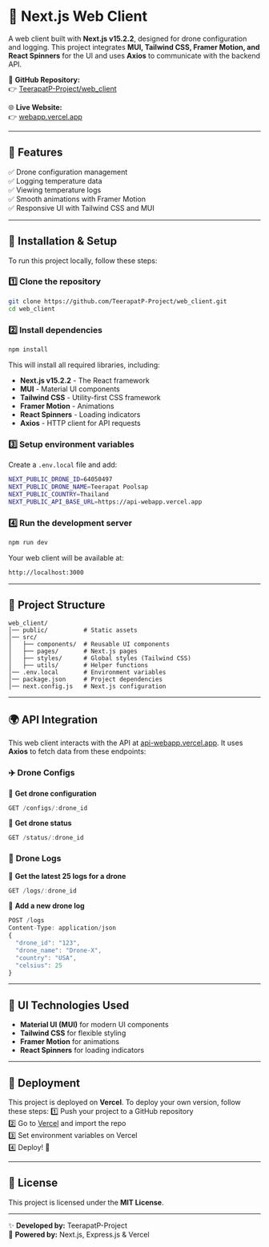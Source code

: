 # 🚀 Next.js Web Client

A web client built with **Next.js v15.2.2**, designed for drone configuration and logging. This project integrates **MUI, Tailwind CSS, Framer Motion, and React Spinners** for the UI and uses **Axios** to communicate with the backend API.

📌 **GitHub Repository:**  
👉 [TeerapatP-Project/web_client](https://github.com/TeerapatP-Project/web_client.git)  

🌐 **Live Website:**  
👉 [webapp.vercel.app](https://webapp.vercel.app)  

---

## 📌 **Features**
✅ Drone configuration management  
✅ Logging temperature data  
✅ Viewing temperature logs  
✅ Smooth animations with Framer Motion  
✅ Responsive UI with Tailwind CSS and MUI  

---

## 🔧 **Installation & Setup**

To run this project locally, follow these steps:

### 1️⃣ **Clone the repository**
```sh
git clone https://github.com/TeerapatP-Project/web_client.git
cd web_client
```

### 2️⃣ **Install dependencies**
```sh
npm install
```
This will install all required libraries, including:
- **Next.js v15.2.2** - The React framework
- **MUI** - Material UI components
- **Tailwind CSS** - Utility-first CSS framework
- **Framer Motion** - Animations
- **React Spinners** - Loading indicators
- **Axios** - HTTP client for API requests

### 3️⃣ **Setup environment variables**
Create a `.env.local` file and add:
```sh
NEXT_PUBLIC_DRONE_ID=64050497
NEXT_PUBLIC_DRONE_NAME=Teerapat Poolsap
NEXT_PUBLIC_COUNTRY=Thailand
NEXT_PUBLIC_API_BASE_URL=https://api-webapp.vercel.app
```

### 4️⃣ **Run the development server**
```sh
npm run dev
```
Your web client will be available at:
```sh
http://localhost:3000
```

---

## 📜 **Project Structure**
```
web_client/
│── public/          # Static assets
│── src/
│   ├── components/  # Reusable UI components
│   ├── pages/       # Next.js pages
│   ├── styles/      # Global styles (Tailwind CSS)
│   ├── utils/       # Helper functions
│── .env.local       # Environment variables
│── package.json     # Project dependencies
│── next.config.js   # Next.js configuration
```

---

## 🌍 **API Integration**
This web client interacts with the API at [api-webapp.vercel.app](https://api-webapp.vercel.app). 
It uses **Axios** to fetch data from these endpoints:

### ✈️ **Drone Configs**  
📍 **Get drone configuration**  
```ts
GET /configs/:drone_id
```

📍 **Get drone status**  
```ts
GET /status/:drone_id
```

### 📜 **Drone Logs**  
📍 **Get the latest 25 logs for a drone**  
```ts
GET /logs/:drone_id
```

📍 **Add a new drone log**  
```ts
POST /logs
Content-Type: application/json
{
  "drone_id": "123",
  "drone_name": "Drone-X",
  "country": "USA",
  "celsius": 25
}
```

---

## 🎨 **UI Technologies Used**
- **Material UI (MUI)** for modern UI components
- **Tailwind CSS** for flexible styling
- **Framer Motion** for animations
- **React Spinners** for loading indicators

---

## 🚀 **Deployment**
This project is deployed on **Vercel**. To deploy your own version, follow these steps:
1️⃣ Push your project to a GitHub repository  
2️⃣ Go to [Vercel](https://vercel.com) and import the repo  
3️⃣ Set environment variables on Vercel  
4️⃣ Deploy! 🎉

---

## 📄 License
This project is licensed under the **MIT License**.

---

✨ **Developed by:** TeerapatP-Project  
🚀 **Powered by:** Next.js, Express.js & Vercel
